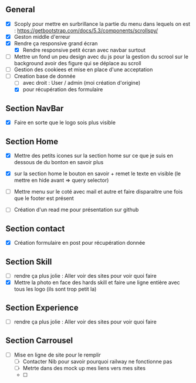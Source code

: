 ## General

- [X] Scoply pour mettre en surbrillance la partie du menu dans lequels on est : https://getbootstrap.com/docs/5.3/components/scrollspy/
- [X] Geston middle d'erreur
- [X] Rendre ça responsive grand écran 
  - [X] Rendre responsive petit écran avec navbar surtout 
- [ ] Mettre un fond un peu design avec du js pour la gestion du scrool sur le background avoir des figure qui se déplace au scroll
- [ ] Gestion des cookiees et mise en place d'une acceptation 
- [ ] Creation base de donnée 
  - [ ] avec droit : User / admin (moi création d'origine)
  - [X] pour récupération des formulaire  

## Section NavBar
- [X] Faire en sorte que le logo sois plus visible

## Section Home
- [X] Mettre des petits icones sur la section home sur ce que je suis en dessous de du bonton en savoir plus 
- [X] sur la section home le bouton en savoir + remet le texte en visible (le mettre en hide avant => query selector)

- [ ] Mettre menu sur le coté avec mail et autre et faire disparaitre une fois que le footer est présent 
- [ ] Création d'un read me pour présentation sur github 


## Section contact
- [X] Création formulaire en post pour récupération donnée 

## Section Skill 
- [ ] rendre ça plus jolie : Aller voir des sites pour voir quoi faire 
- [X] Mettre la photo en face des hards skill et faire une ligne entière avec tous les logo (ils sont trop petit la)

## Section Experience 
- [ ] rendre ça plus jolie : Aller voir des sites pour voir quoi faire 

## Section Carrousel 
- [ ] Mise en ligne de site pour le remplir 
  - [ ] Contacter Nib pour savoir pourquoi railway ne fonctionne pas
  - [ ] Metrte dans des mock up mes liens vers mes sites
  - [ ] 